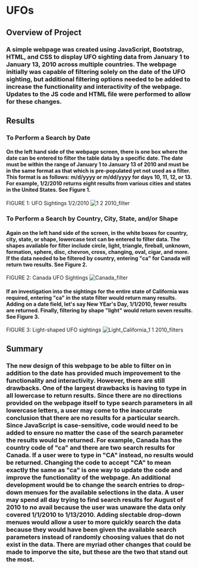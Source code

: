 # UFOs
## Overview of Project
### A simple webpage was created using JavaScript, Bootstrap, HTML, and CSS to display UFO sighting data from January 1 to January 13, 2010 across multiple countries. The webpage initially was capable of filtering solely on the date of the UFO sighting, but additional filtering options needed to be added to increase the functionality and interactivity of the webpage. Updates to the JS code and HTML file were performed to allow for these changes.
## Results
### To Perform a Search by Date
#### On the left hand side of the webpage screen, there is one box where the date can be entered to filter the table data by a specific date. The date must be within the range of January 1 to January 13 of 2010 and must be in the same format as that which is pre-populated yet not used as a filter. This format is as follows: m/d/yyyy or m/dd/yyyy for days 10, 11, 12, or 13. For example, 1/2/2010 returns eight results from various cities and states in the United States. See Figure 1.

FIGURE 1: UFO Sightings 1/2/2010
![1 2 2010_filter](https://user-images.githubusercontent.com/102757676/174505203-c99a4cc4-011a-43f3-b4a9-7a929c266245.jpg)


### To Perform a Search by Country, City, State, and/or Shape
#### Again on the left hand side of the screen, in the white boxes for country, city, state, or shape, lowercase text can be entered to filter data. The shapes available for filter include circle, light, triangle, fireball, unknown, formation, sphere, disc, chevron, cross, changing, oval, cigar, and more. If the data needed to be filtered by country, entering "ca" for Canada will return two results. See Figure 2. 

FIGURE 2: Canada UFO Sightings
![Canada_filter](https://user-images.githubusercontent.com/102757676/174505255-3ef993d7-fa19-4887-a1d6-f0b12e3a503a.jpg)

#### If an investigation into the sightings for the entire state of California was required, entering "ca" in the state filter would return many results. Adding on a date field, let's say New YEar's Day, 1/1/2010, fewer results are returned. Finally, filtering by shape "light" would return seven results. See Figure 3.    

FIGURE 3: Light-shaped UFO sightings
![Light_California_1 1 2010_filters](https://user-images.githubusercontent.com/102757676/174505599-dac9810f-7d15-42ca-9d49-78b839c384ed.jpg)

## Summary
### The new design of this webpage to be able to filter on in addition to the date has provided much improvement to the functionality and interactivity. However, there are still drawbacks. One of the largest drawbacks is having to type in all lowercase to return results. Since there are no directions provided on the webpage itself to type search parameters in all lowercase letters, a user may come to the inaccurate conclusion that there are no results for a particular search. Since JavaScript is case-sensitive, code would need to be added to ensure no matter the case of the search parameter the results would be returned. For example, Canada has the country code of "ca" and there are two search results for Canada. If a user were to type in "CA" instead, no results would be returned. Changing the code to accept "CA" to mean exactly the same as "ca" is one way to update the code and improve the functionality of the webpage. An additional development would be to change the search entries to drop-down menues for the available selections in the data. A user may spend all day trying to find search results for August of 2010 to no avail because the user was unaware the data only covered 1/1/2010 to 1/13/2010. Adding slectable drop-down menues would allow a user to more quickly search the data because they would have been given the available search parameters instead of randomly choosing values that do not exist in the data. There are myriad other changes that could be made to imporve the site, but these are the two that stand out the most.
